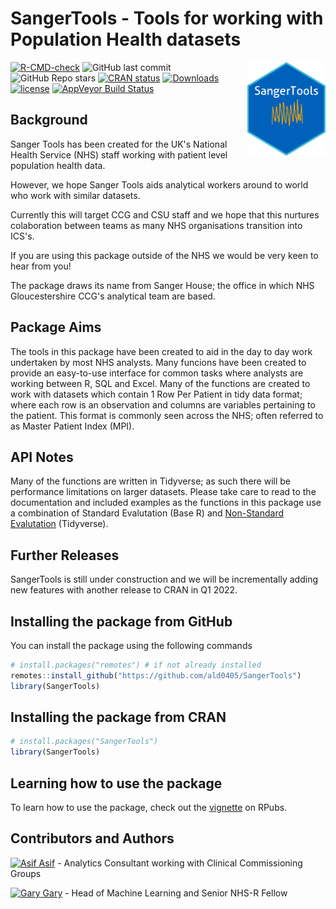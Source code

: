 # SangerTools - Tools for working with Population Health datasets

<p><a href="https://hutsons-hacks.info/"><img src = "man/figures/sangertoolshex.png" width = "125px" height = "150px" align="right"></a></p>

 <!-- badges: start -->
  [![R-CMD-check](https://github.com/ald0405/SangerTools/workflows/R-CMD-check/badge.svg)](https://github.com/ald0405/SangerTools/actions)
![GitHub last commit](https://img.shields.io/github/last-commit/ald0405/SangerTools)
![GitHub Repo stars](https://img.shields.io/github/stars/ald0405/SangerTools?label=SangerToolsR%20Stars)
 [![CRAN status](https://www.r-pkg.org/badges/version/SangerTools)](https://CRAN.R-project.org/package=SangerTools) 
 [![Downloads](https://cranlogs.r-pkg.org/badges/grand-total/SangerTools)](https://cran.r-project.org/package=SangerTools)
[![license](https://img.shields.io/github/license/mashape/apistatus.svg)](https://github.com/ald0405/SangerTools/blob/master/LICENSE)
[![AppVeyor Build
Status](https://ci.appveyor.com/api/projects/status/github/ald0405/SangerTools?branch=master&svg=true)](https://ci.appveyor.com/project/ald0405/SangerTools)

<!-- badges: end -

<!-- badges: end -->


## Background
Sanger Tools has been created for the UK's National Health Service (NHS) staff working with patient level population health data. 

However, we hope Sanger Tools aids analytical workers around to world who work with similar datasets. 

Currently this will  target CCG and CSU staff and we hope that this nurtures colaboration between teams as many NHS organisations transition into ICS's.  

If you are using this package outside of the NHS we would be very keen to hear from you! 

The package draws its name from Sanger House; the office in which NHS Gloucestershire CCG's analytical team are based. 

## Package Aims 
The tools in this package have been created to aid in the day to day work undertaken by most NHS analysts. Many funcions have been created to provide an easy-to-use interface for common tasks where analysts are working between R, SQL and Excel. Many of the functions are created to work with datasets which contain 1 Row Per Patient in tidy data format; where each row is an observation and columns are variables pertaining to the patient.  This format is commonly seen across the NHS; often referred to as Master Patient Index (MPI).

## API Notes
Many of the functions are written in Tidyverse; as such there will be performance limitations on larger datasets. 
Please take care to read to the documentation and included examples as the functions in this package use a combination of Standard Evalutation (Base R) and [Non-Standard Evalutation](https://dplyr.tidyverse.org/articles/programming.html) (Tidyverse). 

## Further Releases
SangerTools is still under construction and we will be incrementally adding new features with another release to CRAN in Q1 2022.


## Installing the package from GitHub

You can install the package using the following commands

``` r
# install.packages("remotes") # if not already installed
remotes::install_github("https://github.com/ald0405/SangerTools")
library(SangerTools)

```
## Installing the package from CRAN


``` r
# install.packages("SangerTools")
library(SangerTools)

```

## Learning how to use the package

To learn how to use the package, check out the [vignette](https://rpubs.com/StatsGary/851661) on RPubs.

## Contributors and Authors
[![Asif](https://i.stack.imgur.com/gVE0j.png) Asif](https://www.linkedin.com/in/asiflaldin/) - Analytics Consultant working with Clinical Commissioning Groups

[![Gary](https://i.stack.imgur.com/gVE0j.png) Gary](https://www.linkedin.com/in/ghutson/) - Head of Machine Learning and Senior NHS-R Fellow


